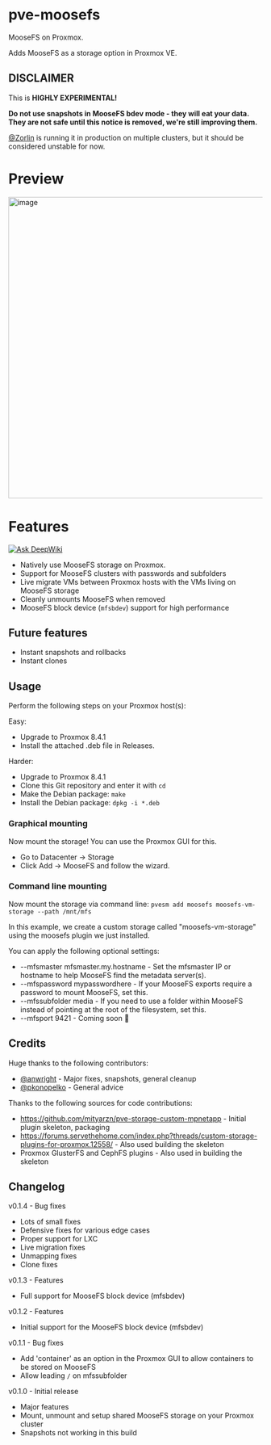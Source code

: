 # pve-moosefs
MooseFS on Proxmox.

Adds MooseFS as a storage option in Proxmox VE.

## DISCLAIMER
This is **HIGHLY EXPERIMENTAL!**

**Do not use snapshots in MooseFS bdev mode - they will eat your data. They are not safe until this notice is removed, we're still improving them.**

[@Zorlin](https://github.com/Zorlin) is running it in production on multiple clusters, but it should be considered unstable for now.

# Preview
<img width="597" alt="image" src="https://github.com/user-attachments/assets/a3d13281-344e-4ec4-9ed8-7556582e5d5b" />

# Features
[![Ask DeepWiki](https://deepwiki.com/badge.svg)](https://deepwiki.com/Zorlin/pve-moosefs)

* Natively use MooseFS storage on Proxmox.
* Support for MooseFS clusters with passwords and subfolders
* Live migrate VMs between Proxmox hosts with the VMs living on MooseFS storage
* Cleanly unmounts MooseFS when removed
* MooseFS block device (`mfsbdev`) support for high performance

## Future features
* Instant snapshots and rollbacks
* Instant clones

## Usage
Perform the following steps on your Proxmox host(s):

Easy:
* Upgrade to Proxmox 8.4.1
* Install the attached .deb file in Releases.

Harder:
* Upgrade to Proxmox 8.4.1
* Clone this Git repository and enter it with `cd`
* Make the Debian package: `make`
* Install the Debian package: `dpkg -i *.deb`

### Graphical mounting
Now mount the storage! You can use the Proxmox GUI for this.

* Go to Datacenter -> Storage
* Click Add -> MooseFS and follow the wizard.

### Command line mounting
Now mount the storage via command line:
`pvesm add moosefs moosefs-vm-storage --path /mnt/mfs`

In this example, we create a custom storage called "moosefs-vm-storage" using the moosefs plugin we just installed.

You can apply the following optional settings:
* --mfsmaster mfsmaster.my.hostname - Set the mfsmaster IP or hostname to help MooseFS find the metadata server(s).
* --mfspassword mypasswordhere - If your MooseFS exports require a password to mount MooseFS, set this.
* --mfssubfolder media - If you need to use a folder within MooseFS instead of pointing at the root of the filesystem, set this.
* --mfsport 9421 - Coming soon 🚧

## Credits
Huge thanks to the following contributors:

* [@anwright](https://github.com/anwright) - Major fixes, snapshots, general cleanup
* [@pkonopelko](https://github.com/pkonopelko) - General advice

Thanks to the following sources for code contributions:

* https://github.com/mityarzn/pve-storage-custom-mpnetapp - Initial plugin skeleton, packaging
* https://forums.servethehome.com/index.php?threads/custom-storage-plugins-for-proxmox.12558/ - Also used building the skeleton
* Proxmox GlusterFS and CephFS plugins - Also used in building the skeleton

## Changelog
v0.1.4 - Bug fixes
* Lots of small fixes
* Defensive fixes for various edge cases
* Proper support for LXC
* Live migration fixes
* Unmapping fixes
* Clone fixes

v0.1.3 - Features
* Full support for MooseFS block device (mfsbdev)

v0.1.2 - Features
* Initial support for the MooseFS block device (mfsbdev)

v0.1.1 - Bug fixes
* Add 'container' as an option in the Proxmox GUI to allow containers to be stored on MooseFS
* Allow leading `/` on mfssubfolder

v0.1.0 - Initial release
* Major features
* Mount, unmount and setup shared MooseFS storage on your Proxmox cluster
* Snapshots not working in this build

